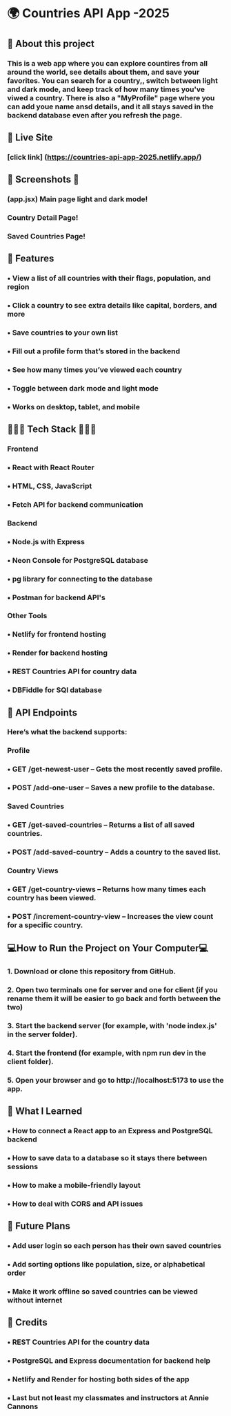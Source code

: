 # 🌍 Countries API App -2025

## 📌 About this project

### This is a web app where you can explore countires from all around the world, see details about them, and save your favorites. You can search for a country,, switch between light and dark mode, and keep track of how many times you've viwed a country. There is also a "MyProfile" page where you can add youe name ansd details, and it all stays saved in the backend database even after you refresh the page.

## 🚀 Live Site

### [click link] (https://countries-api-app-2025.netlify.app/)

## 📸 Screenshots 📸

### (app.jsx) Main page light and dark mode!

### Country Detail Page!

### Saved Countries Page!

## 💫 Features

### • View a list of all countries with their flags, population, and region

### • Click a country to see extra details like capital, borders, and more

### • Save countries to your own list

### • Fill out a profile form that’s stored in the backend

### • See how many times you’ve viewed each country

### • Toggle between dark mode and light mode

### • Works on desktop, tablet, and mobile

## 👩🏻‍💻 Tech Stack 👩🏻‍💻

### Frontend

### • React with React Router

### • HTML, CSS, JavaScript

### • Fetch API for backend communication

### Backend

### • Node.js with Express

### • Neon Console for PostgreSQL database

### • pg library for connecting to the database

### • Postman for backend API's

### Other Tools

### • Netlify for frontend hosting

### • Render for backend hosting

### • REST Countries API for country data

### • DBFiddle for SQl database

## 🔌 API Endpoints

### Here’s what the backend supports:

### Profile

### • GET /get-newest-user – Gets the most recently saved profile.

### • POST /add-one-user – Saves a new profile to the database.

### Saved Countries

### • GET /get-saved-countries – Returns a list of all saved countries.

### • POST /add-saved-country – Adds a country to the saved list.

### Country Views

### • GET /get-country-views – Returns how many times each country has been viewed.

### • POST /increment-country-view – Increases the view count for a specific country.

## 💻How to Run the Project on Your Computer💻

### 1. Download or clone this repository from GitHub.

### 2. Open two terminals one for server and one for client (if you rename them it will be easier to go back and forth between the two)

### 3. Start the backend server (for example, with 'node index.js' in the server folder).

### 4. Start the frontend (for example, with npm run dev in the client folder).

### 5. Open your browser and go to http://localhost:5173 to use the app.

## 💭 What I Learned

### • How to connect a React app to an Express and PostgreSQL backend

### • How to save data to a database so it stays there between sessions

### • How to make a mobile-friendly layout

### • How to deal with CORS and API issues

## 🚧 Future Plans

### • Add user login so each person has their own saved countries

### • Add sorting options like population, size, or alphabetical order

### • Make it work offline so saved countries can be viewed without internet

## 🙌 Credits

### • REST Countries API for the country data

### • PostgreSQL and Express documentation for backend help

### • Netlify and Render for hosting both sides of the app

### • Last but not least my classmates and instructors at Annie Cannons
